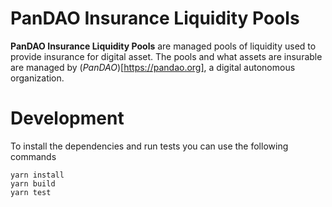 # PanDAO Insurance Liquidity Pools

**PanDAO Insurance Liquidity Pools** are managed pools of liquidity used to provide insurance for digital asset. The pools and what assets are insurable are managed by (*PanDAO*)[https://pandao.org], a digital autonomous organization.

# Development
To install the dependencies and run tests you can use the following commands

```
yarn install
yarn build
yarn test
```